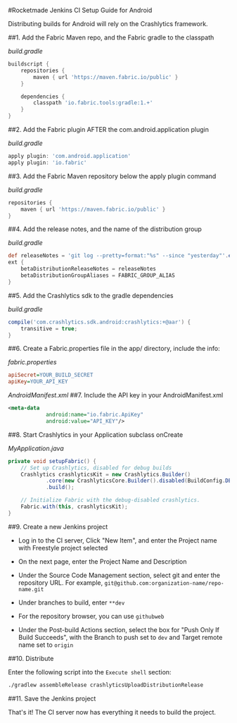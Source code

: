 #Rocketmade Jenkins CI Setup Guide for Android

Distributing builds for Android will rely on the Crashlytics framework.

##1. Add the Fabric Maven repo, and the Fabric gradle to the classpath

_build.gradle_
```gradle
buildscript {
    repositories {
        maven { url 'https://maven.fabric.io/public' }
    }

    dependencies {
        classpath 'io.fabric.tools:gradle:1.+'
    }
}
```

##2. Add the Fabric plugin AFTER the com.android.application plugin

_build.gradle_
```gradle
apply plugin: 'com.android.application'
apply plugin: 'io.fabric'
```

##3. Add the Fabric Maven repository below the apply plugin command

_build.gradle_
```gradle
repositories {
    maven { url 'https://maven.fabric.io/public' }
}

```

##4. Add the release notes, and the name of the distribution group

_build.gradle_
```gradle
def releaseNotes = 'git log --pretty=format:"%s" --since "yesterday"'.execute([], project.rootDir).text.trim()
ext {
    betaDistributionReleaseNotes = releaseNotes
    betaDistributionGroupAliases = FABRIC_GROUP_ALIAS
}
```

##5. Add the Crashlytics sdk to the gradle dependencies

_build.gradle_
```gradle
compile('com.crashlytics.sdk.android:crashlytics:+@aar') {
    transitive = true;
}
```

##6. Create a Fabric.properties file in the app/ directory, include the info:

_fabric.properties_
```ini
apiSecret=YOUR_BUILD_SECRET
apiKey=YOUR_API_KEY
```

_AndroidManifest.xml_
##7. Include the API key in your AndroidManifest.xml

```xml
<meta-data
            android:name="io.fabric.ApiKey"
            android:value="API_KEY"/>

```

##8. Start Crashlytics in your Application subclass onCreate

_MyApplication.java_
```java
private void setupFabric() {
    // Set up Crashlytics, disabled for debug builds
    Crashlytics crashlyticsKit = new Crashlytics.Builder()
            .core(new CrashlyticsCore.Builder().disabled(BuildConfig.DEBUG).build())
            .build();

    // Initialize Fabric with the debug-disabled crashlytics.
    Fabric.with(this, crashlyticsKit);
}
```

##9. Create a new Jenkins project

* Log in to the CI server, Click "New Item", and enter the Project name with Freestyle project selected

* On the next page, enter the Project Name and Description

* Under the Source Code Management section, select git and enter the repository URL. For example, `git@github.com:organization-name/repo-name.git`

* Under branches to build, enter `**dev`

* For the repository browser, you can use `githubweb`

* Under the Post-build Actions section, select the box for "Push Only If Build Succeeds", with the Branch to push set to `dev` and Target remote name set to `origin`

##10. Distribute

Enter the following script into the `Execute shell` section:

```bash
./gradlew assembleRelease crashlyticsUploadDistributionRelease

```

##11. Save the Jenkins project

That's it! The CI server now has everything it needs to build the project.
